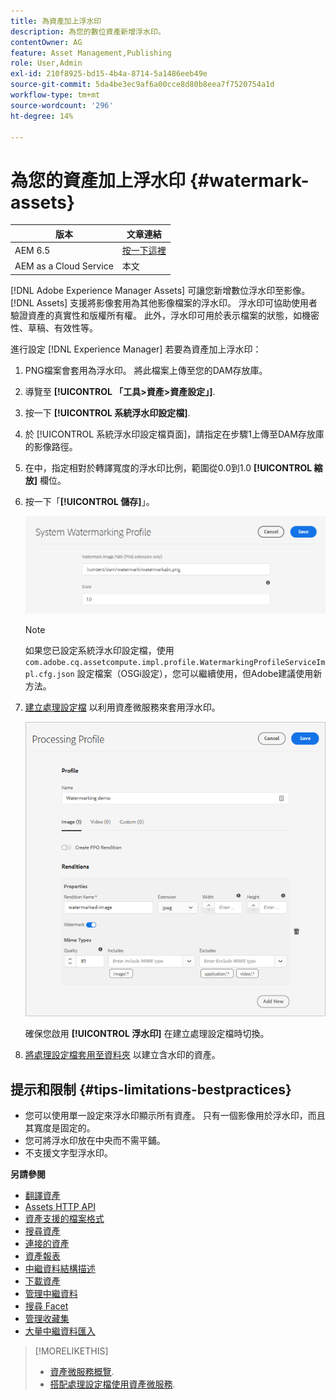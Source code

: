 ```yaml
---
title: 為資產加上浮水印
description: 為您的數位資產新增浮水印。
contentOwner: AG
feature: Asset Management,Publishing
role: User,Admin
exl-id: 210f8925-bd15-4b4a-8714-5a1486eeb49e
source-git-commit: 5da4be3ec9af6a00cce8d80b8eea7f7520754a1d
workflow-type: tm+mt
source-wordcount: '296'
ht-degree: 14%

---
```


# 為您的資產加上浮水印 {#watermark-assets}

| 版本 | 文章連結 |
| -------- | ---------------------------- |
| AEM 6.5 | [按一下這裡](https://experienceleague.adobe.com/docs/experience-manager-65/assets/administer/watermarking.html) |
| AEM as a Cloud Service  | 本文 |

[!DNL Adobe Experience Manager Assets] 可讓您新增數位浮水印至影像。 [!DNL Assets] 支援將影像套用為其他影像檔案的浮水印。 浮水印可協助使用者驗證資產的真實性和版權所有權。 此外，浮水印可用於表示檔案的狀態，如機密性、草稿、有效性等。

進行設定 [!DNL Experience Manager] 若要為資產加上浮水印：

1. PNG檔案會套用為浮水印。 將此檔案上傳至您的DAM存放庫。

1. 導覽至 **[!UICONTROL 「工具>資產>資產設定」]**.

1. 按一下 **[!UICONTROL 系統浮水印設定檔]**.

1. 於 [!UICONTROL 系統浮水印設定檔頁面]，請指定在步驟1上傳至DAM存放庫的影像路徑。

1. 在中，指定相對於轉譯寬度的浮水印比例，範圍從0.0到1.0 **[!UICONTROL 縮放]** 欄位。

1. 按一下「**[!UICONTROL 儲存]**」。

   ![資產重複偵測器](assets/system-watermarking-profile.png)

   >[!NOTE]
   >
   >如果您已設定系統浮水印設定檔，使用 `com.adobe.cq.assetcompute.impl.profile.WatermarkingProfileServiceImpl.cfg.json` 設定檔案（OSGi設定），您可以繼續使用，但Adobe建議使用新方法。


1. [建立處理設定檔](/help/assets/asset-microservices-configure-and-use.md#create-custom-profile) 以利用資產微服務來套用浮水印。

   ![用於建立浮水印的資產處理設定檔](assets/watermark-processing-profile.png)

   確保您啟用 **[!UICONTROL 浮水印]** 在建立處理設定檔時切換。

1. [將處理設定檔套用至資料夾](/help/assets/asset-microservices-configure-and-use.md#use-profiles) 以建立含水印的資產。

## 提示和限制 {#tips-limitations-bestpractices}

* 您可以使用單一設定來浮水印顯示所有資產。 只有一個影像用於浮水印，而且其寬度是固定的。
* 您可將浮水印放在中央而不需平鋪。
* 不支援文字型浮水印。

**另請參閱**

* [翻譯資產](translate-assets.md)
* [Assets HTTP API](mac-api-assets.md)
* [資產支援的檔案格式](file-format-support.md)
* [搜尋資產](search-assets.md)
* [連接的資產](use-assets-across-connected-assets-instances.md)
* [資產報表](asset-reports.md)
* [中繼資料結構描述](metadata-schemas.md)
* [下載資產](download-assets-from-aem.md)
* [管理中繼資料](manage-metadata.md)
* [搜尋 Facet](search-facets.md)
* [管理收藏集](manage-collections.md)
* [大量中繼資料匯入](metadata-import-export.md)

>[!MORELIKETHIS]
>
>* [資產微服務概覽](/help/assets/asset-microservices-overview.md).
>* [搭配處理設定檔使用資產微服務](/help/assets/asset-microservices-configure-and-use.md).

